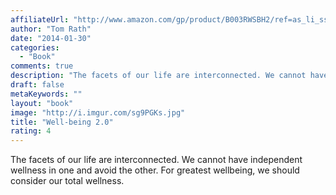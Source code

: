 ```yaml
---
affiliateUrl: "http://www.amazon.com/gp/product/B003RWSBH2/ref=as_li_ss_tl?ie=UTF8&camp=1789&creative=390957&creativeASIN=B003RWSBH2&linkCode=as2&tag=jaktre-20"
author: "Tom Rath"
date: "2014-01-30"
categories:
  - "Book"
comments: true
description: "The facets of our life are interconnected. We cannot have independent wellness in one and avoid the other. For greatest wellbeing, we should consider "
draft: false
metaKeywords: ""
layout: "book"
image: "http://i.imgur.com/sg9PGKs.jpg"
title: "Well-being 2.0"
rating: 4
---
```


The facets of our life are interconnected. We cannot have independent wellness in one and avoid the other. For greatest wellbeing, we should consider our total wellness.

